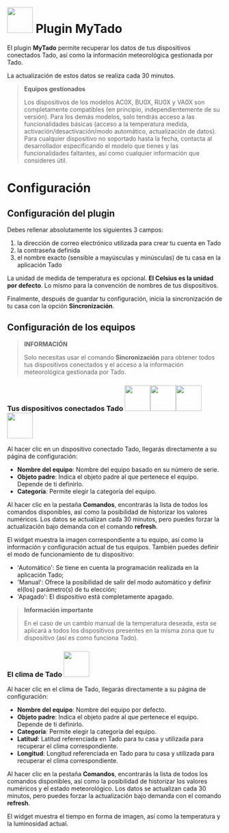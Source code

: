 # <img src="docs/images/MyTado_icon.png" width="60"/> Plugin MyTado

El plugin **MyTado** permite recuperar los datos de tus dispositivos conectados Tado, así como la información meteorológica gestionada por Tado.

La actualización de estos datos se realiza cada 30 minutos.

>**Equipos gestionados**
>
>Los dispositivos de los modelos AC0X, BU0X, RU0X y VA0X son completamente compatibles (en principio, independientemente de su versión). Para los demás modelos, solo tendrás acceso a las funcionalidades básicas (acceso a la temperatura medida, activación/desactivación/modo automático, actualización de datos).
>Para cualquier dispositivo no soportado hasta la fecha, contacta al desarrollador especificando el modelo que tienes y las funcionalidades faltantes, así como cualquier información que consideres útil.

# Configuración

## Configuración del plugin

Debes rellenar absolutamente los siguientes 3 campos:
1) la dirección de correo electrónico utilizada para crear tu cuenta en Tado
2) la contraseña definida
3) el nombre exacto (sensible a mayúsculas y minúsculas) de tu casa en la aplicación Tado

La unidad de medida de temperatura es opcional. **El Celsius es la unidad por defecto**.
Lo mismo para la convención de nombres de tus dispositivos.

Finalmente, después de guardar tu configuración, inicia la sincronización de tu casa con la opción **Sincronización**.

## Configuración de los equipos

>**INFORMACIÓN**
>
>Solo necesitas usar el comando **Sincronización** para obtener todos tus dispositivos conectados y el acceso a la información meteorológica gestionada por Tado.

### Tus dispositivos conectados Tado <img src="docs/images/AC0X.png" width="60"/><img src="docs/images/BU0X.png" width="60"/><img src="docs/images/RU0X.png" width="60"/><img src="docs/images/VA0X.png" width="60"/>

Al hacer clic en un dispositivo conectado Tado, llegarás directamente a su página de configuración:

- **Nombre del equipo**: Nombre del equipo basado en su número de serie.
- **Objeto padre**: Indica el objeto padre al que pertenece el equipo. Depende de ti definirlo.
- **Categoría**: Permite elegir la categoría del equipo.

Al hacer clic en la pestaña **Comandos**, encontrarás la lista de todos los comandos disponibles, así como la posibilidad de historizar los valores numéricos.
Los datos se actualizan cada 30 minutos, pero puedes forzar la actualización bajo demanda con el comando **refresh**.

El widget muestra la imagen correspondiente a tu equipo, así como la información y configuración actual de tus equipos.
También puedes definir el modo de funcionamiento de tu dispositivo:
- 'Automático': Se tiene en cuenta la programación realizada en la aplicación Tado;
- 'Manual': Ofrece la posibilidad de salir del modo automático y definir el(los) parámetro(s) de tu elección;
- 'Apagado': El dispositivo está completamente apagado.

>**Información importante**
>
>En el caso de un cambio manual de la temperatura deseada, esta se aplicará a todos los dispositivos presentes en la misma zona que tu dispositivo (así es como funciona Tado).

### El clima de Tado <img src="docs/images/WeatherEq.svg" width="60"/>

Al hacer clic en el clima de Tado, llegarás directamente a su página de configuración:

- **Nombre del equipo**: Nombre del equipo por defecto.
- **Objeto padre**: Indica el objeto padre al que pertenece el equipo. Depende de ti definirlo.
- **Categoría**: Permite elegir la categoría del equipo.
- **Latitud**: Latitud referenciada en Tado para tu casa y utilizada para recuperar el clima correspondiente.
- **Longitud**: Longitud referenciada en Tado para tu casa y utilizada para recuperar el clima correspondiente.

Al hacer clic en la pestaña **Comandos**, encontrarás la lista de todos los comandos disponibles, así como la posibilidad de historizar los valores numéricos y el estado meteorológico.
Los datos se actualizan cada 30 minutos, pero puedes forzar la actualización bajo demanda con el comando **refresh**.

El widget muestra el tiempo en forma de imagen, así como la temperatura y la luminosidad actual.